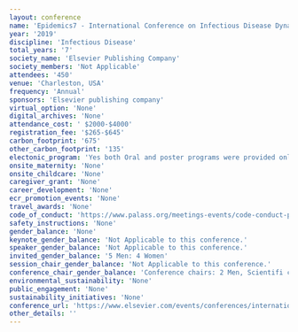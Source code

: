 ```yaml
---
layout: conference 
name: 'Epidemics7 - International Conference on Infectious Disease Dynamics'
year: '2019'
discipline: 'Infectious Disease'
total_years: '7'
society_name: 'Elsevier Publishing Company'
society_members: 'Not Applicable'
attendees: '450'
venue: 'Charleston, USA'
frequency: 'Annual'
sponsors: 'Elsevier publishing company'
virtual_option: 'None'
digital_archives: 'None'
attendance_cost: ' $2000-$4000'
registration_fee: '$265-$645'
carbon_footprint: '675'
other_carbon_footprint: '135'
electonic_program: 'Yes both Oral and poster programs were provided online on the conference website. A conference App was also provided.'
onsite_maternity: 'None'
onsite_childcare: 'None'
caregiver_grant: 'None'
career_development: 'None'
ecr_promotion_events: 'None'
travel_awards: 'None'
code_of_conduct: 'https://www.palass.org/meetings-events/code-conduct-palaeontological-association-meetings'
safety_instructions: 'None'
gender_balance: 'None'
keynote_gender_balance: 'Not Applicable to this conference.'
speaker_gender_balance: 'Not Applicable to this conference.'
invited_gender_balance: '5 Men: 4 Women'
session_chair_gender_balance: 'Not Applicable to this conference.'
conference_chair_gender_balance: 'Conference chairs: 2 Men, Scientifi committee: 4 Men: 4 Women'
environmental_sustainability: 'None'
public_engagement: 'None'
sustainability_initiatives: 'None'
conference_url: 'https://www.elsevier.com/events/conferences/international-conference-on-infectious-disease-dynamics'
other_details: ''
---
```

